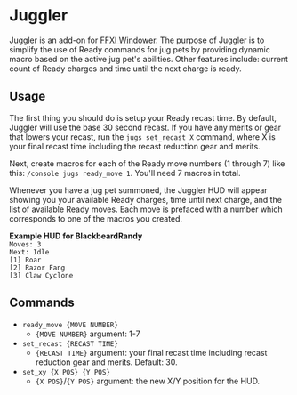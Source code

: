 # Juggler
Juggler is an add-on for [FFXI Windower](http://windower.net/). The purpose of Juggler is to simplify the use of Ready commands for jug pets by providing dynamic macro based on the active jug pet's abilities. Other features include: current count of Ready charges and time until the next charge is ready.

## Usage
The first thing you should do is setup your Ready recast time. By default, Juggler will use the base 30 second recast. If you have any merits or gear that lowers your recast, run the `jugs set_recast X` command, where X is your final recast time including the recast reduction gear and merits.

Next, create macros for each of the Ready move numbers (1 through 7) like this: `/console jugs ready_move 1`. You'll need 7 macros in total.

Whenever you have a jug pet summoned, the Juggler HUD will appear showing you your available Ready charges, time until next charge, and the list of available Ready moves. Each move is prefaced with a number which corresponds to one of the macros you created.

**Example HUD for BlackbeardRandy**  
`Moves: 3`  
`Next: Idle`  
`[1] Roar`  
`[2] Razor Fang`  
`[3] Claw Cyclone`  

## Commands
* `ready_move {MOVE NUMBER}`
  * `{MOVE NUMBER}` argument: 1-7
* `set_recast {RECAST TIME}`
  * `{RECAST TIME}` argument: your final recast time including recast reduction gear and merits. Default: 30.
* `set_xy {X POS} {Y POS}`
  * `{X POS}`/`{Y POS}` argument: the new X/Y position for the HUD.
